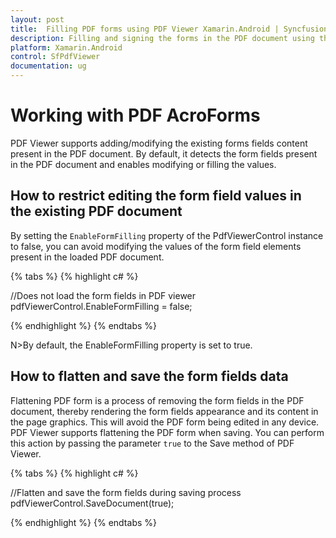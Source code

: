 ```yaml
---
layout: post
title:  Filling PDF forms using PDF Viewer Xamarin.Android | Syncfusion
description: Filling and signing the forms in the PDF document using the Syncfusion PDF Viewer control Xamarin.Android
platform: Xamarin.Android
control: SfPdfViewer
documentation: ug
---
```


# Working with PDF AcroForms

PDF Viewer supports adding/modifying the existing forms fields content present in the PDF document. By default, it detects the form fields present in the PDF document and enables modifying or filling the values.

## How to restrict editing the form field values in the existing PDF document

By setting the `EnableFormFilling` property of the PdfViewerControl instance to false, you can avoid modifying the values of the form field elements present in the loaded PDF document.

{% tabs %}
{% highlight c# %}

//Does not load the form fields in PDF viewer
pdfViewerControl.EnableFormFilling = false;

{% endhighlight %}
{% endtabs %}

N>By default, the EnableFormFilling property is set to true.

## How to flatten and save the form fields data

Flattening PDF form is a process of removing the form fields in the PDF document, thereby rendering the form fields appearance and its content in the page graphics. This will avoid the PDF form being edited in any device. PDF Viewer supports flattening the PDF form when saving. You can perform this action by passing the parameter `true` to the Save method of PDF Viewer.

{% tabs %}
{% highlight c# %}

//Flatten and save the form fields during saving process
pdfViewerControl.SaveDocument(true);

{% endhighlight %}
{% endtabs %}